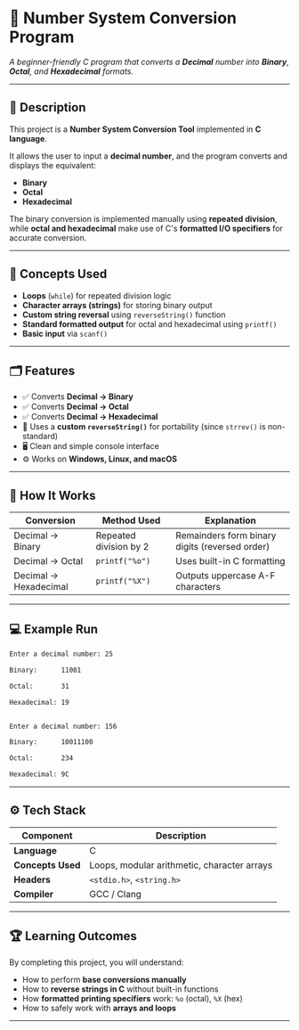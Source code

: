 # 🔢 Number System Conversion Program

*A beginner-friendly C program that converts a **Decimal** number into **Binary**, **Octal**, and **Hexadecimal** formats.*

---

## 📘 Description

This project is a **Number System Conversion Tool** implemented in **C language**.

It allows the user to input a **decimal number**, and the program converts and displays the equivalent:

- **Binary**
- **Octal**
- **Hexadecimal**

The binary conversion is implemented manually using **repeated division**, while **octal and hexadecimal** make use of C's **formatted I/O specifiers** for accurate conversion.

---

## 🧠 Concepts Used

- **Loops** (`while`) for repeated division logic
- **Character arrays (strings)** for storing binary output
- **Custom string reversal** using `reverseString()` function
- **Standard formatted output** for octal and hexadecimal using `printf()`
- **Basic input** via `scanf()`

---

## 🗂️ Features

- ✅ Converts **Decimal → Binary**
- ✅ Converts **Decimal → Octal**
- ✅ Converts **Decimal → Hexadecimal**
- 🔁 Uses a **custom `reverseString()`** for portability (since `strrev()` is non-standard)
- 🖥️ Clean and simple console interface
- ⚙️ Works on **Windows, Linux, and macOS**

---

## 🧩 How It Works

| Conversion | Method Used | Explanation |
|-----------|-------------|-------------|
| Decimal → Binary | Repeated division by 2 | Remainders form binary digits (reversed order) |
| Decimal → Octal | `printf("%o")` | Uses built-in C formatting |
| Decimal → Hexadecimal | `printf("%X")` | Outputs uppercase A-F characters |

---

## 💻 Example Run


```bash
Enter a decimal number: 25

Binary:      11001

Octal:       31

Hexadecimal: 19

```

```bash

Enter a decimal number: 156

Binary:      10011100

Octal:       234

Hexadecimal: 9C
```

---

## ⚙️ Tech Stack

| Component | Description |
|---------|-------------|
| **Language** | C |
| **Concepts Used** | Loops, modular arithmetic, character arrays |
| **Headers** | `<stdio.h>`, `<string.h>` |
| **Compiler** | GCC / Clang |

---

## 🏆 Learning Outcomes

By completing this project, you will understand:

- How to perform **base conversions manually**
- How to **reverse strings in C** without built-in functions
- How **formatted printing specifiers** work: `%o` (octal), `%X` (hex)
- How to safely work with **arrays and loops**

---